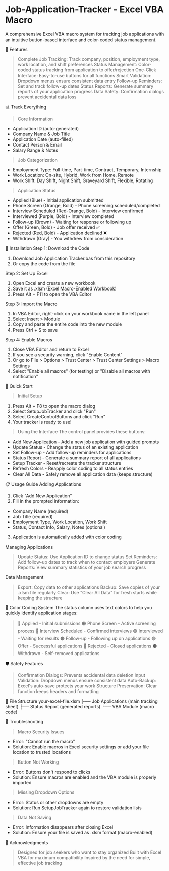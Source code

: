 # Job-Application-Tracker - Excel VBA Macro

A comprehensive Excel VBA macro system for tracking job applications with an intuitive button-based interface and color-coded status management.

🚀 Features
> Complete Job Tracking: Track company, position, employment type, work location, and shift preferences
> Status Management: Color-coded status tracking from application to offer/rejection
> One-Click Interface: Easy-to-use buttons for all functions
> Smart Validation: Dropdown menus ensure consistent data entry
> Follow-up Reminders: Set and track follow-up dates
> Status Reports: Generate summary reports of your application progress
> Data Safety: Confirmation dialogs prevent accidental data loss

📊 Track Everything
> Core Information
  - Application ID (auto-generated)
  - Company Name & Job Title
  - Application Date (auto-filled)
  - Contact Person & Email
  - Salary Range & Notes

> Job Categorization
  - Employment Type: Full-time, Part-time, Contract, Temporary, Internship
  - Work Location: On-site, Hybrid, Work from Home, Remote
  - Work Shift: Day Shift, Night Shift, Graveyard Shift, Flexible, Rotating

> Application Status
  - Applied (Blue) - Initial application submitted
  - Phone Screen (Orange, Bold) - Phone screening scheduled/completed
  - Interview Scheduled (Red-Orange, Bold) - Interview confirmed
  - Interviewed (Purple, Bold) - Interview completed
  - Follow-up (Brown) - Waiting for response or following up
  - Offer (Green, Bold) - Job offer received ✅
  - Rejected (Red, Bold) - Application declined ❌
  - Withdrawn (Gray) - You withdrew from consideration

🔧 Installation
Step 1: Download the Code
1. Download Job Application Tracker.bas from this repository
2. Or copy the code from the file

Step 2: Set Up Excel
1. Open Excel and create a new workbook
2. Save it as .xlsm (Excel Macro-Enabled Workbook)
3. Press Alt + F11 to open the VBA Editor

Step 3: Import the Macro
1. In VBA Editor, right-click on your workbook name in the left panel
2. Select Insert > Module
3. Copy and paste the entire code into the new module
4. Press Ctrl + S to save

Step 4: Enable Macros
1. Close VBA Editor and return to Excel
2. If you see a security warning, click "Enable Content"
3. Or go to File > Options > Trust Center > Trust Center Settings > Macro Settings
4. Select "Enable all macros" (for testing) or "Disable all macros with notification"

🎯 Quick Start
> Initial Setup
1. Press Alt + F8 to open the macro dialog
2. Select SetupJobTracker and click "Run"
3. Select CreateControlButtons and click "Run"
4. Your tracker is ready to use!

> Using the Interface
The control panel provides these buttons:
  - Add New Application - Add a new job application with guided prompts
  - Update Status - Change the status of an existing application
  - Set Follow-up - Add follow-up reminders for applications
  - Status Report - Generate a summary report of all applications
  - Setup Tracker - Reset/recreate the tracker structure
  - Refresh Colors - Reapply color coding to all status entries
  - Clear All Data - Safely remove all application data (keeps structure)

📋 Usage Guide
Adding Applications
1. Click "Add New Application"
2. Fill in the prompted information:
  - Company Name (required)
  - Job Title (required)
  - Employment Type, Work Location, Work Shift
  - Status, Contact Info, Salary, Notes (optional)
3. Application is automatically added with color coding

Managing Applications
> Update Status: Use Application ID to change status
> Set Reminders: Add follow-up dates to track when to contact employers
> Generate Reports: View summary statistics of your job search progress

Data Management
> Export: Copy data to other applications
> Backup: Save copies of your .xlsm file regularly
> Clear: Use "Clear All Data" for fresh starts while keeping the structure

🎨 Color Coding System
The status column uses text colors to help you quickly identify application stages:
> 🔵 Applied - Initial submissions
> 🟠 Phone Screen - Active screening process
> 🔴 Interview Scheduled - Confirmed interviews
> 🟣 Interviewed - Waiting for results
> 🟤 Follow-up - Following up on applications
> 🟢 Offer - Successful applications
> 🔴 Rejected - Closed applications
> ⚫ Withdrawn - Self-removed applications

🛡️ Safety Features
> Confirmation Dialogs: Prevents accidental data deletion
> Input Validation: Dropdown menus ensure consistent data
> Auto-Backup: Excel's auto-save protects your work
> Structure Preservation: Clear function keeps headers and formatting

📁 File Structure
your-excel-file.xlsm
├── Job Applications (main tracking sheet)
├── Status Report (generated reports)
└── VBA Module (macro code)

🔧 Troubleshooting
> Macro Security Issues
  - Error: "Cannot run the macro"
  - Solution: Enable macros in Excel security settings or add your file location to trusted locations

> Button Not Working
  - Error: Buttons don't respond to clicks
  - Solution: Ensure macros are enabled and the VBA module is properly imported

> Missing Dropdown Options
  - Error: Status or other dropdowns are empty
  - Solution: Run SetupJobTracker again to restore validation lists

> Data Not Saving
  - Error: Information disappears after closing Excel
  - Solution: Ensure your file is saved as .xlsm format (macro-enabled)

🙏 Acknowledgments
> Designed for job seekers who want to stay organized
> Built with Excel VBA for maximum compatibility
> Inspired by the need for simple, effective job tracking

